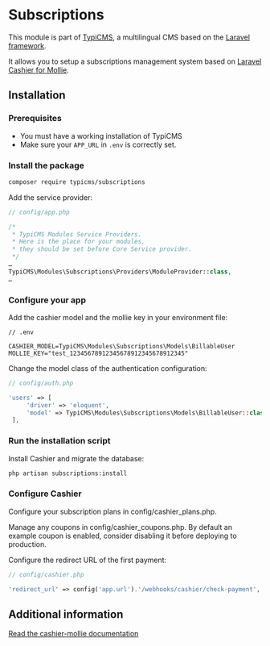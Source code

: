 # Subscriptions

This module is part of [TypiCMS](https://github.com/TypiCMS/Base), a multilingual CMS based on the [Laravel framework](https://github.com/laravel/framework).

It allows you to setup a subscriptions management system based on [Laravel Cashier for Mollie](https://github.com/laravel/cashier-mollie).

## Installation

### Prerequisites

- You must have a working installation of TypiCMS
- Make sure your `APP_URL` in `.env` is correctly set.

### Install the package

```bash
composer require typicms/subscriptions
```

Add the service provider:

```php
// config/app.php

/*
 * TypiCMS Modules Service Providers.
 * Here is the place for your modules,
 * they should be set before Core Service provider.
 */
…
TypiCMS\Modules\Subscriptions\Providers\ModuleProvider::class,
…
```

### Configure your app

Add the cashier model and the mollie key in your environment file:

```
// .env

CASHIER_MODEL=TypiCMS\Modules\Subscriptions\Models\BillableUser
MOLLIE_KEY="test_12345678912345678912345678912345"
```

Change the model class of the authentication configuration:
```php
// config/auth.php

'users' => [
     'driver' => 'eloquent',
     'model' => TypiCMS\Modules\Subscriptions\Models\BillableUser::class,
 ],
```

### Run the installation script

Install Cashier and migrate the database:

```bash
php artisan subscriptions:install
```

### Configure Cashier

Configure your subscription plans in config/cashier_plans.php.

Manage any coupons in config/cashier_coupons.php. By default an example coupon is enabled, consider disabling it before deploying to production.

Configure the redirect URL of the first payment:
```php
// config/cashier.php

'redirect_url' => config('app.url').'/webhooks/cashier/check-payment',
```

## Additional information
[Read the cashier-mollie documentation](https://github.com/laravel/cashier-mollie)
